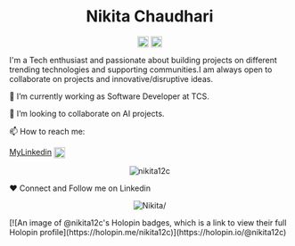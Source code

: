 <p align="center"> <h1 align="center"> Nikita Chaudhari </h1> </p>
<p align="center">
<a href="https://github.com/nikita12c" target="_blank"><img align="center" src="https://cdn.jsdelivr.net/npm/simple-icons@3.0.1/icons/github.svg" alt="Nikita Chaudhari" height="20" width="20" /></a>
<a href="https://www.linkedin.com/in/nikita-chaudhari-27a678193/" target="_blank"><img align="center" src="https://cdn.jsdelivr.net/npm/simple-icons@3.0.1/icons/linkedin.svg" alt="Nikita Chaudhari" height="20" width="20" /></a>
</p>
I'm a Tech enthusiast and passionate about building projects on different trending technologies and supporting communities.I am always open to collaborate on projects and innovative/disruptive ideas.

🔭 I’m currently working as Software Developer at TCS.

👯 I’m looking to collaborate on AI projects.

📫 How to reach me:

[MyLinkedin](https://www.linkedin.com/in/nikita-chaudhari-27a678193/) <img align="center" src="https://image.flaticon.com/icons/png/512/174/174857.png" alt="nikita12c" height="20" width="20" />
<br>
<p align="center"> <img src="https://komarev.com/ghpvc/?username=nikita12cg&label=Profile%20views&color=0e75b6&style=flat" alt="nikita12c" /> </p>

❤️ Connect and Follow me on Linkedin

<p align="center">
<img src=https://github-readme-stats.vercel.app/api?username=nikita12c&show_icons=true alt=Nikita/>
<!-- 	<img src=https://github-readme-stats.vercel.app/api?username=nikita12c&show_icons=true alt=Nikita/> -->
<!-- 	<img align="right" src=https://github-readme-stats.vercel.app/api/top-langs/?username=nikita12c alt=Nikita/> -->
</p>
[![An image of @nikita12c's Holopin badges, which is a link to view their full Holopin profile](https://holopin.me/nikita12c)](https://holopin.io/@nikita12c)

<!-- <p align="center"><img align="center" src="https://github-readme-streak-stats.herokuapp.com/?user=nikita12c&" alt="nikita12c" /></p> -->

